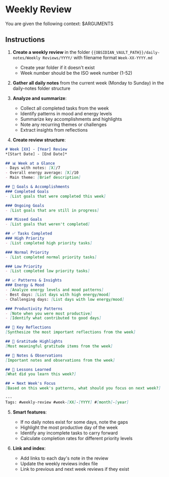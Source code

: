 # Weekly Review

You are given the following context: $ARGUMENTS

## Instructions

1. **Create a weekly review** in the folder `{{OBSIDIAN_VAULT_PATH}}/daily-notes/Weekly Reviews/YYYY/` with filename format `Week-XX-YYYY.md`
   - Create year folder if it doesn't exist
   - Week number should be the ISO week number (1-52)

2. **Gather all daily notes** from the current week (Monday to Sunday) in the daily-notes folder structure

3. **Analyze and summarize**:
   - Collect all completed tasks from the week
   - Identify patterns in mood and energy levels
   - Summarize key accomplishments and highlights
   - Note any recurring themes or challenges
   - Extract insights from reflections

4. **Create review structure**:

```markdown
# Week [XX] - [Year] Review
*[Start Date] - [End Date]*

## 📊 Week at a Glance
- Days with notes: [X]/7
- Overall energy average: [X]/10
- Main theme: [Brief description]

## 🎯 Goals & Accomplishments
### Completed Goals
- [List goals that were completed this week]

### Ongoing Goals
- [List goals that are still in progress]

### Missed Goals
- [List goals that weren't completed]

## ✅ Tasks Completed
### High Priority
- [List completed high priority tasks]

### Normal Priority
- [List completed normal priority tasks]

### Low Priority
- [List completed low priority tasks]

## 📈 Patterns & Insights
### Energy & Mood
- [Analyze energy levels and mood patterns]
- Best days: [List days with high energy/mood]
- Challenging days: [List days with low energy/mood]

### Productivity Patterns
- [Note when you were most productive]
- [Identify what contributed to good days]

## 🤔 Key Reflections
[Synthesize the most important reflections from the week]

## 🙏 Gratitude Highlights
[Most meaningful gratitude items from the week]

## 📝 Notes & Observations
[Important notes and observations from the week]

## 🔄 Lessons Learned
[What did you learn this week?]

## ➡️ Next Week's Focus
[Based on this week's patterns, what should you focus on next week?]

---
Tags: #weekly-review #week-[XX]-[YYYY] #[month]-[year]
```

5. **Smart features**:
   - If no daily notes exist for some days, note the gaps
   - Highlight the most productive day of the week
   - Identify any incomplete tasks to carry forward
   - Calculate completion rates for different priority levels

6. **Link and index**:
   - Add links to each day's note in the review
   - Update the weekly reviews index file
   - Link to previous and next week reviews if they exist 
